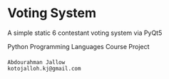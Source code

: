 # Voting System
A simple static 6 contestant voting system via PyQt5

 Python Programming Languages Course Project






####
	Abdourahman Jallow
	kotojalloh.kj@gmail.com
####
